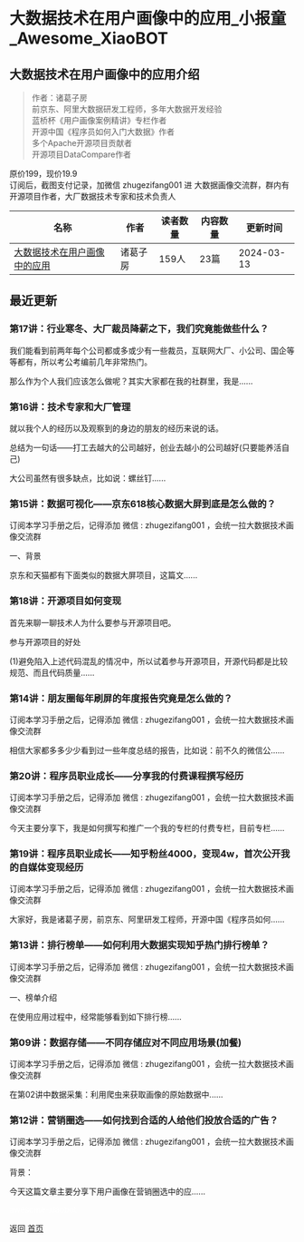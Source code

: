 # 大数据技术在用户画像中的应用_小报童_Awesome_XiaoBOT

## 大数据技术在用户画像中的应用介绍
> 作者：诸葛子房    
前京东、阿里大数据研发工程师，多年大数据开发经验    
蓝桥杯《用户画像案例精讲》专栏作者    
开源中国《程序员如何入门大数据》作者    
多个Apache开源项目贡献者    
开源项目DataCompare作者    
    
原价199，现价19.9    
订阅后，截图支付记录，加微信 zhugezifang001 进 大数据画像交流群，群内有开源项目作者，大厂数据技术专家和技术负责人  
  


|名称|作者|读者数量|内容数量|更新时间|
|---|---|---|---|---|
|[大数据技术在用户画像中的应用](https://xiaobot.net/p/userProfile?refer=0b133df9-27dc-423b-8101-639049001c13)|诸葛子房|159人|23篇|2024-03-13|

## 最近更新
### 第17讲：行业寒冬、大厂裁员降薪之下，我们究竟能做些什么？

我们能看到前两年每个公司都或多或少有一些裁员，互联网大厂、小公司、国企等等都有，所以考公考编前几年非常热门。

那么作为个人我们应该怎么做呢？其实大家都在我的社群里，我是......

### 第16讲：技术专家和大厂管理

就以我个人的经历以及观察到的身边的朋友的经历来说的话。

总结为一句话——打工去越大的公司越好，创业去越小的公司越好(只要能养活自己)

大公司虽然有很多缺点，比如说：螺丝钉......

### 第15讲：数据可视化——京东618核心数据大屏到底是怎么做的？

订阅本学习手册之后，记得添加 微信 : zhugezifang001 ，会统一拉大数据技术画像交流群

一、背景

京东和天猫都有下面类似的数据大屏项目，这篇文......

### 第18讲：开源项目如何变现

首先来聊一聊技术人为什么要参与开源项目吧。

参与开源项目的好处

(1)避免陷入上述代码混乱的情况中，所以试着参与开源项目，开源代码都是比较规范、而且代码质量......

### 第14讲：朋友圈每年刷屏的年度报告究竟是怎么做的？

订阅本学习手册之后，记得添加 微信 : zhugezifang001 ，会统一拉大数据技术画像交流群

相信大家都多多少少看到过一些年度总结的报告，比如说：前不久的微信公......

### 第20讲：程序员职业成长——分享我的付费课程撰写经历

订阅本学习手册之后，记得添加 微信 : zhugezifang001 ，会统一拉大数据技术画像交流群

今天主要分享下，我是如何撰写和推广一个我的专栏的付费专栏，目前专栏......

### 第19讲：程序员职业成长——知乎粉丝4000，变现4w，首次公开我的自媒体变现经历

订阅本学习手册之后，记得添加 微信 : zhugezifang001 ，会统一拉大数据技术画像交流群

大家好，我是诸葛子房，前京东、阿里研发工程师，开源中国《程序员如何......

### 第13讲：排行榜单——如何利用大数据实现知乎热门排行榜单？

订阅本学习手册之后，记得添加 微信 : zhugezifang001 ，会统一拉大数据技术画像交流群

一、榜单介绍

在使用应用过程中，经常能够看到如下排行榜......

### 第09讲：数据存储——不同存储应对不同应用场景(加餐)

订阅本学习手册之后，记得添加 微信 : zhugezifang001 ，会统一拉大数据技术画像交流群

在第02讲中数据采集：利用爬虫来获取画像的原始数据中......

### 第12讲：营销圈选——如何找到合适的人给他们投放合适的广告？

订阅本学习手册之后，记得添加 微信 : zhugezifang001 ，会统一拉大数据技术画像交流群

背景：

今天这篇文章主要分享下用户画像在营销圈选中的应......


<a href="https://github.com/Reno9527/awesome-xiaobot" style="color: white; text-decoration: none;">awesome-xiaobot</a>

返回 [首页](../README.md)
